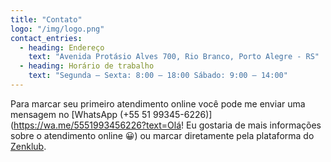 ```yaml
---
title: "Contato"
logo: "/img/logo.png"
contact_entries:
  - heading: Endereço
    text: "Avenida Protásio Alves 700, Rio Branco, Porto Alegre - RS"
  - heading: Horário de trabalho
    text: "Segunda – Sexta: 8:00 – 18:00 Sábado: 9:00 – 14:00"
---
```


Para marcar seu primeiro atendimento online você pode me enviar uma mensagem no [WhatsApp (+55 51 99345-6226)](https://wa.me/5551993456226?text=Olá! Eu gostaria de mais informações sobre o atendimento online 😀) ou marcar diretamente pela plataforma do [Zenklub](https://zenklub.com.br/psicologos/deborah-mazeron/).
